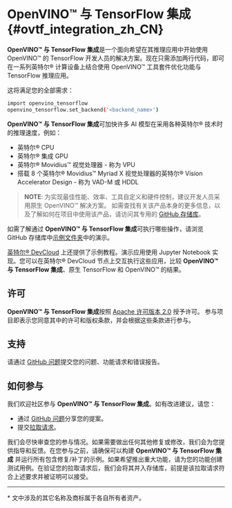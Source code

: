 # OpenVINO™ 与 TensorFlow 集成 {#ovtf_integration_zh_CN}

**OpenVINO™ 与 TensorFlow 集成**是一个面向希望在其推理应用中开始使用 OpenVINO™ 的 TensorFlow 开发人员的解决方案。现在只需添加两行代码，即可在一系列英特尔® 计算设备上结合使用 OpenVINO™ 工具套件优化功能与 TensorFlow 推理应用。

这将满足您的全部需求：
```bash
import openvino_tensorflow
openvino_tensorflow.set_backend('<backend_name>')
```

**OpenVINO™ 与 TensorFlow 集成**可加快许多 AI 模型在采用各种英特尔® 技术时的推理速度，例如：
- 英特尔® CPU
- 英特尔® 集成 GPU
- 英特尔® Movidius™ 视觉处理器 - 称为 VPU
- 搭载 8 个英特尔® Movidius™ Myriad X 视觉处理器的英特尔® Vision Accelerator Design - 称为 VAD-M 或 HDDL

> **NOTE**: 为实现最佳性能、效率、工具自定义和硬件控制，建议开发人员采用原生 OpenVINO™ 解决方案。
> 如需查找有关该产品本身的更多信息，以及了解如何在项目中使用该产品，请访问其专用的 [GitHub 存储库](https://github.com/openvinotoolkit/openvino_tensorflow/tree/master/docs)。


如需了解通过 **OpenVINO™ 与 TensorFlow 集成**可执行哪些操作，请浏览 GitHub 存储库中[示例文件夹](https://github.com/openvinotoolkit/openvino_tensorflow/tree/master/examples)中的演示。

[英特尔® DevCloud](https://www.intel.com/content/www/us/en/developer/tools/devcloud/edge/build/ovtfoverview.html) 上还提供了示例教程。演示应用使用 Jupyter Notebook 实现。您可以在英特尔® DevCloud 节点上交互执行这些应用，比较 **OpenVINO™ 与 TensorFlow 集成**、原生 TensorFlow 和 OpenVINO™ 的结果。

## 许可
**OpenVINO™ 与 TensorFlow 集成**按照 [Apache 许可版本 2.0](https://github.com/openvinotoolkit/openvino_tensorflow/blob/master/LICENSE) 授予许可。
参与项目即表示您同意其中的许可和版权条款，并会根据这些条款进行参与。

## 支持

请通过 [GitHub 问题](https://github.com/openvinotoolkit/openvino_tensorflow/issues)提交您的问题、功能请求和错误报告。

## 如何参与

我们欢迎社区参与 **OpenVINO™ 与 TensorFlow 集成**。如有改进建议，请您：

* 通过 [GitHub 问题](https://github.com/openvinotoolkit/openvino_tensorflow/issues)分享您的提案。
* 提交[拉取请求](https://github.com/openvinotoolkit/openvino_tensorflow/pulls)。

我们会尽快审查您的参与情况。如果需要做出任何其他修复或修改，我们会为您提供指导和反馈。在您参与之前，请确保可以构建 **OpenVINO™ 与 TensorFlow 集成** 并运行所有包含修复/补丁的示例。如果希望推出重大功能，请为您的功能创建测试用例。在验证您的拉取请求后，我们会将其并入存储库，前提是该拉取请求符合上述要求并被证明可以接受。

---
\* 文中涉及的其它名称及商标属于各自所有者资产。